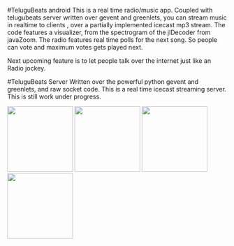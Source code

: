 #TeluguBeats android
This is a real time radio/music app. Coupled with telugubeats server written over gevent and greenlets, you can stream music in realtime to clients ,
over a partially implemented icecast mp3 stream. The code features a visualizer, from the spectrogram of the jlDecoder from javaZoom.
The radio features real time  polls for the next song. So people can vote and maximum votes gets played next.

Next upcoming feature is to let people talk over the internet just like an Radio jockey.




#TeluguBeats Server
Written over the powerful python gevent and greenlets, and raw socket code. This is a real time icecast streaming server.
This is still work under progress.



<img src="https://storage.googleapis.com/general_files/telugubeats/screenshots/S51015-131518.jpg" width="150px" />
<img src="https://storage.googleapis.com/general_files/telugubeats/screenshots/S51015-131521.jpg" width="150px" />
<img src="https://storage.googleapis.com/general_files/telugubeats/screenshots/S51015-131507.jpg" width="150px" />
<img src="https://storage.googleapis.com/general_files/telugubeats/screenshots/S51015-131541.jpg" width="150px" />


